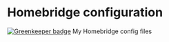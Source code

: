 # Homebridge configuration

[![Greenkeeper badge](https://badges.greenkeeper.io/maartenpaauw/homebridge-config.svg)](https://greenkeeper.io/)
My Homebridge config files
